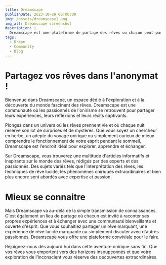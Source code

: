 ```yaml
---
title: Dreamscape
publishDate: 2023-10-09 00:00:00
img: /assets/dreamscape1.png
img_alt: Dreamscape screenshot
description: |
  Dreamscape est une plateforme de partage des rêves ou chacun peut partager anonymement une expérience onirique marquante.
tags:
  - Dream
  - Community
  - Blog 
---
```


<h1>Partagez vos rêves dans l'anonymat ! </h1>

Bienvenue dans Dreamscape, un espace dédié à l'exploration et à la découverte du monde fascinant des rêves. Dreamscape est une communauté où les passionnés de l'onirisme se retrouvent pour partager leurs expériences, leurs réflexions et leurs récits captivants.

Plongez dans un univers où les rêves prennent vie et où chaque nuit réserve son lot de surprises et de mystères. Que vous soyez un chercheur en herbe, un adepte du voyage onirique ou simplement curieux de mieux comprendre le fonctionnement de votre esprit pendant le sommeil, Dreamscape est l'endroit idéal pour explorer, apprendre et échanger.

Sur Dreamscape, vous trouverez une multitude d'articles informatifs et inspirants sur le monde des rêves, rédigés par des experts et des passionnés. Des sujets variés tels que l'interprétation des rêves, les techniques de rêve lucide, les phénomènes oniriques extraordinaires et bien plus encore sont abordés avec expertise et passion.

<h1>Mieux se connaitre </h1>
 
Mais Dreamscape va au-delà de la simple transmission de connaissances. C'est également un lieu de partage où chacun est invité à raconter ses propres expériences et à échanger avec une communauté bienveillante et ouverte d'esprit. Que vous souhaitiez partager un rêve marquant, une expérience de rêve lucide marquante ou simplement discuter avec d'autres passionnés, Dreamscape vous offre une plateforme conviviale pour le faire.

Rejoignez-nous dès aujourd'hui dans cette aventure onirique sans fin. Que vos rêves vous emportent vers des horizons insoupçonnés et que votre exploration de l'inconscient vous réserve des découvertes extraordinaires.